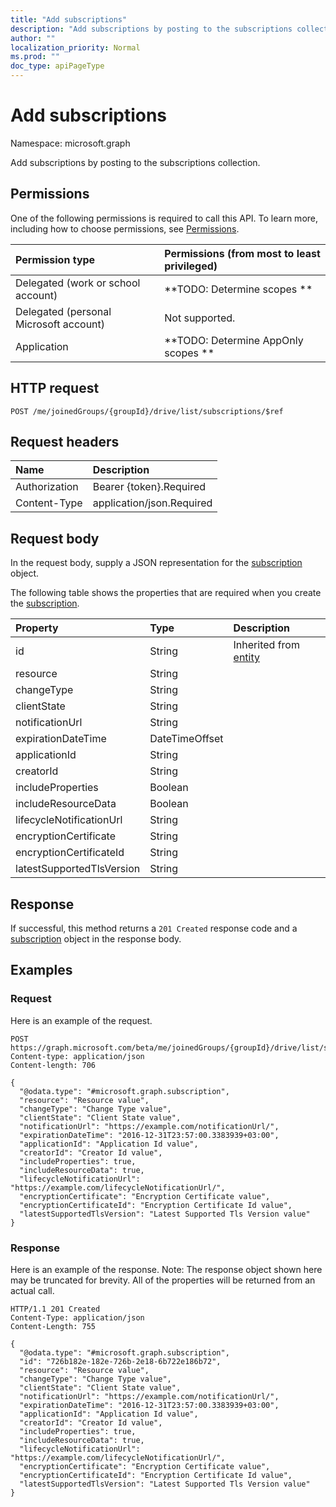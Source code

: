 ```yaml
---
title: "Add subscriptions"
description: "Add subscriptions by posting to the subscriptions collection."
author: ""
localization_priority: Normal
ms.prod: ""
doc_type: apiPageType
---
```


# Add subscriptions

Namespace: microsoft.graph

Add subscriptions by posting to the subscriptions collection.

## Permissions
One of the following permissions is required to call this API. To learn more, including how to choose permissions, see [Permissions](/concepts/permissions-reference.md).

|Permission type|Permissions (from most to least privileged)|
|:---|:---|
|Delegated (work or school account)|**TODO: Determine scopes **|
|Delegated (personal Microsoft account)|Not supported.|
|Application|**TODO: Determine AppOnly scopes **|

## HTTP request
<!-- {
  "blockType": "ignored"
}
-->
``` http
POST /me/joinedGroups/{groupId}/drive/list/subscriptions/$ref
```

## Request headers
|Name|Description|
|:---|:---|
|Authorization|Bearer {token}.Required|
|Content-Type|application/json.Required|

## Request body
In the request body, supply a JSON representation for the [subscription](../resources/subscription.md) object.

The following table shows the properties that are required when you create the [subscription](../resources/subscription.md).

|Property|Type|Description|
|:---|:---|:---|
|id|String| Inherited from [entity](../resources/entity.md)|
|resource|String||
|changeType|String||
|clientState|String||
|notificationUrl|String||
|expirationDateTime|DateTimeOffset||
|applicationId|String||
|creatorId|String||
|includeProperties|Boolean||
|includeResourceData|Boolean||
|lifecycleNotificationUrl|String||
|encryptionCertificate|String||
|encryptionCertificateId|String||
|latestSupportedTlsVersion|String||



## Response
If successful, this method returns a `201 Created` response code and a [subscription](../resources/subscription.md) object in the response body.

## Examples

### Request
Here is an example of the request.
<!-- {
  "blockType": "request",
  "name": "create_subscription_from_subscriptions"
}
-->
``` http
POST https://graph.microsoft.com/beta/me/joinedGroups/{groupId}/drive/list/subscriptions
Content-type: application/json
Content-length: 706

{
  "@odata.type": "#microsoft.graph.subscription",
  "resource": "Resource value",
  "changeType": "Change Type value",
  "clientState": "Client State value",
  "notificationUrl": "https://example.com/notificationUrl/",
  "expirationDateTime": "2016-12-31T23:57:00.3383939+03:00",
  "applicationId": "Application Id value",
  "creatorId": "Creator Id value",
  "includeProperties": true,
  "includeResourceData": true,
  "lifecycleNotificationUrl": "https://example.com/lifecycleNotificationUrl/",
  "encryptionCertificate": "Encryption Certificate value",
  "encryptionCertificateId": "Encryption Certificate Id value",
  "latestSupportedTlsVersion": "Latest Supported Tls Version value"
}
```

### Response
Here is an example of the response. Note: The response object shown here may be truncated for brevity. All of the properties will be returned from an actual call.
<!-- {
  "blockType": "response",
  "truncated": true,
  "@odata.type": "microsoft.graph.subscription"
}
-->
``` http
HTTP/1.1 201 Created
Content-Type: application/json
Content-Length: 755

{
  "@odata.type": "#microsoft.graph.subscription",
  "id": "726b182e-182e-726b-2e18-6b722e186b72",
  "resource": "Resource value",
  "changeType": "Change Type value",
  "clientState": "Client State value",
  "notificationUrl": "https://example.com/notificationUrl/",
  "expirationDateTime": "2016-12-31T23:57:00.3383939+03:00",
  "applicationId": "Application Id value",
  "creatorId": "Creator Id value",
  "includeProperties": true,
  "includeResourceData": true,
  "lifecycleNotificationUrl": "https://example.com/lifecycleNotificationUrl/",
  "encryptionCertificate": "Encryption Certificate value",
  "encryptionCertificateId": "Encryption Certificate Id value",
  "latestSupportedTlsVersion": "Latest Supported Tls Version value"
}
```

